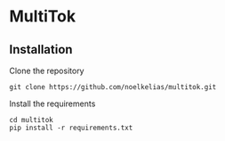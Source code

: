 # MultiTok

## Installation
Clone the repository

```
git clone https://github.com/noelkelias/multitok.git

```

Install the requirements
```
cd multitok
pip install -r requirements.txt
```